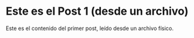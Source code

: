 # Este es el Post 1 (desde un archivo)

Este es el contenido del primer post, leído desde un archivo físico.
